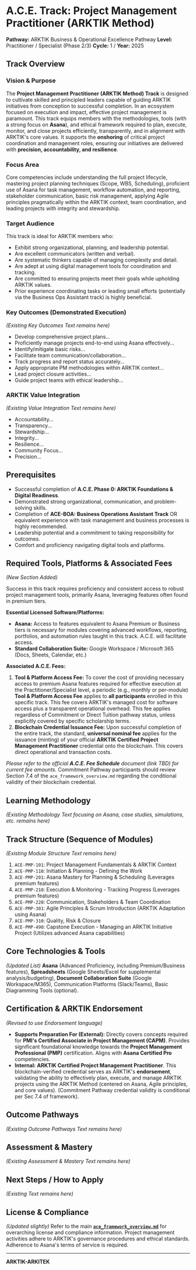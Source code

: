 # A.C.E. Track: Project Management Practitioner (ARKTIK Method)

**Pathway:** ARKTIK Business & Operational Excellence Pathway
**Level:** Practitioner / Specialist (Phase 2/3)
**Cycle:** 1 / **Year:** 2025

## Track Overview

### Vision & Purpose

The **Project Management Practitioner (ARKTIK Method) Track** is designed to cultivate skilled and principled leaders capable of guiding ARKTIK initiatives from conception to successful completion. In an ecosystem focused on execution and impact, effective project management is paramount. This track equips members with the methodologies, tools (with a strong focus on **Asana**), and ethical framework required to plan, execute, monitor, and close projects efficiently, transparently, and in alignment with ARKTIK's core values. It supports the **onshoring** of critical project coordination and management roles, ensuring our initiatives are delivered with **precision, accountability, and resilience**.

### Focus Area

Core competencies include understanding the full project lifecycle, mastering project planning techniques (Scope, WBS, Scheduling), proficient use of Asana for task management, workflow automation, and reporting, stakeholder communication, basic risk management, applying Agile principles pragmatically within the ARKTIK context, team coordination, and leading projects with integrity and stewardship.

### Target Audience

This track is ideal for ARKTIK members who:
*   Exhibit strong organizational, planning, and leadership potential.
*   Are excellent communicators (written and verbal).
*   Are systematic thinkers capable of managing complexity and detail.
*   Are adept at using digital management tools for coordination and tracking.
*   Are committed to ensuring projects meet their goals while upholding ARKTIK values.
*   Prior experience coordinating tasks or leading small efforts (potentially via the Business Ops Assistant track) is highly beneficial.

### Key Outcomes (Demonstrated Execution)
_(Existing Key Outcomes Text remains here)_
*   Develop comprehensive project plans...
*   Proficiently manage projects end-to-end using Asana effectively...
*   Identify/mitigate basic risks...
*   Facilitate team communication/collaboration...
*   Track progress and report status accurately...
*   Apply appropriate PM methodologies within ARKTIK context...
*   Lead project closure activities...
*   Guide project teams with ethical leadership...

### ARKTIK Value Integration
_(Existing Value Integration Text remains here)_
*   Accountability...
*   Transparency...
*   Stewardship...
*   Integrity...
*   Resilience...
*   Community Focus...
*   Precision...

## Prerequisites

*   Successful completion of **A.C.E. Phase 0: ARKTIK Foundations & Digital Readiness**.
*   Demonstrated strong organizational, communication, and problem-solving skills.
*   Completion of **ACE-BOA: Business Operations Assistant Track** OR equivalent experience with task management and business processes is highly recommended.
*   Leadership potential and a commitment to taking responsibility for outcomes.
*   Comfort and proficiency navigating digital tools and platforms.

## Required Tools, Platforms & Associated Fees
_(New Section Added)_

Success in this track requires proficiency and consistent access to robust project management tools, primarily Asana, leveraging features often found in premium tiers.

**Essential Licensed Software/Platforms:**
*   **Asana:** Access to features equivalent to Asana Premium or Business tiers is necessary for modules covering advanced workflows, reporting, portfolios, and automation rules taught in this track. A.C.E. will facilitate access.
*   **Standard Collaboration Suite:** Google Workspace / Microsoft 365 (Docs, Sheets, Calendar, etc.)

**Associated A.C.E. Fees:**

1.  **Tool & Platform Access Fee:** To cover the cost of providing necessary access to premium Asana features required for effective execution at the Practitioner/Specialist level, a periodic (e.g., monthly or per-module) **Tool & Platform Access Fee** applies to **all participants** enrolled in this specific track. This fee covers ARKTIK's managed cost for software access plus a transparent operational overhead. This fee applies regardless of Commitment or Direct Tuition pathway status, unless explicitly covered by specific scholarship terms.
2.  **Blockchain Credential Issuance Fee:** Upon successful completion of the entire track, the standard, **universal nominal fee** applies for the issuance (minting) of your official **ARKTIK Certified Project Management Practitioner** credential onto the blockchain. This covers direct operational and transaction costs.

*Please refer to the official **A.C.E. Fee Schedule** document (link TBD) for current fee amounts.* Commitment Pathway participants should review Section 7.4 of the `ace_framework_overview.md` regarding the conditional validity of their blockchain credential.

## Learning Methodology
_(Existing Methodology Text focusing on Asana, case studies, simulations, etc. remains here)_

## Track Structure (Sequence of Modules)
_(Existing Module Structure Text remains here)_
1.  `ACE-PMP-101`: Project Management Fundamentals & ARKTIK Context
2.  `ACE-PMP-110`: Initiation & Planning - Defining the Work
3.  `ACE-PMP-201`: Asana Mastery for Planning & Scheduling (Leverages premium features)
4.  `ACE-PMP-210`: Execution & Monitoring - Tracking Progress (Leverages premium features)
5.  `ACE-PMP-220`: Communication, Stakeholders & Team Coordination
6.  `ACE-PMP-301`: Agile Principles & Scrum Introduction (ARKTIK Adaptation using Asana)
7.  `ACE-PMP-310`: Quality, Risk & Closure
8.  `ACE-PMP-490`: Capstone Execution - Managing an ARKTIK Initiative Project (Utilizes advanced Asana capabilities)

## Core Technologies & Tools
_(Updated List)_
**Asana** (Advanced Proficiency, including Premium/Business features), **Spreadsheets** (Google Sheets/Excel for supplemental analysis/budgeting), **Document Collaboration Suite** (Google Workspace/M365), Communication Platforms (Slack/Teams), Basic Diagramming Tools (optional).

## Certification & ARKTIK Endorsement
_(Revised to use Endorsement language)_
*   **Supports Preparation For (External):** Directly covers concepts required for **PMI's Certified Associate in Project Management (CAPM)**. Provides significant foundational knowledge towards the **Project Management Professional (PMP)** certification. Aligns with **Asana Certified Pro** competencies.
*   **Internal:** **ARKTIK Certified Project Management Practitioner**. This blockchain-verified credential serves as ARKTIK's **endorsement**, validating the ability to effectively plan, execute, and manage ARKTIK projects using the ARKTIK Method (centered on Asana, Agile principles, and core values). (Commitment Pathway credential validity is conditional per Sec 7.4 of framework).

## Outcome Pathways
_(Existing Outcome Pathways Text remains here)_

## Assessment & Mastery
_(Existing Assessment & Mastery Text remains here)_

## Next Steps / How to Apply
_(Existing Text remains here)_

## License & Compliance
_(Updated slightly)_
Refer to the main **[`ace_framework_overview.md`](../../ace_framework_overview.md)** for overarching license and compliance information. Project management activities adhere to ARKTIK's governance procedures and ethical standards. Adherence to Asana's terms of service is required.

---
**ARKTIK-ARKITEK**
